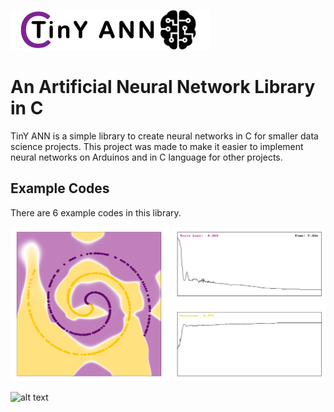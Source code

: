 ![alt text](https://github.com/Imetomi/TinY-ANN/blob/master/img/tinyann.png)

# An Artificial Neural Network Library in C

TinY ANN is a simple library to create neural networks in C for smaller data science projects. This project was made
to make it easier to implement neural networks on Arduinos and in C language for other projects. 

## Example Codes

There are 6 example codes in this library.

![alt text](https://github.com/Imetomi/TinY-ANN/blob/master/img/plot.png)


![alt text](https://github.com/Imetomi/TinY-ANN/blob/master/img/gallery_plot.png)





